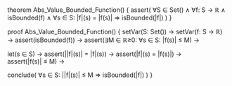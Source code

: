 theorem Abs_Value_Bounded_Function() {
  assert(
    ∀S ∈ Set() ∧
    ∀f: S → ℝ ∧ 
    isBounded(f) ∧
    ∀s ∈ S: |f|(s) = |f(s)| ⇒
    isBounded(|f|)
  )
}

proof Abs_Value_Bounded_Function() {
  setVar(S: Set()) →
  setVar(f: S → ℝ) →
  assert(isBounded(f)) →
  assert(∃M ∈ ℝ≥0: ∀s ∈ S: |f(s)| ≤ M) →
  
  let(s ∈ S) →
  assert(||f|(s)| = |f|(s)) →
  assert(|f|(s) = |f(s)|) →   
  assert(|f(s)| ≤ M) →
  
  conclude(
    ∀s ∈ S: ||f|(s)| ≤ M ⇒
    isBounded(|f|)
  )
}